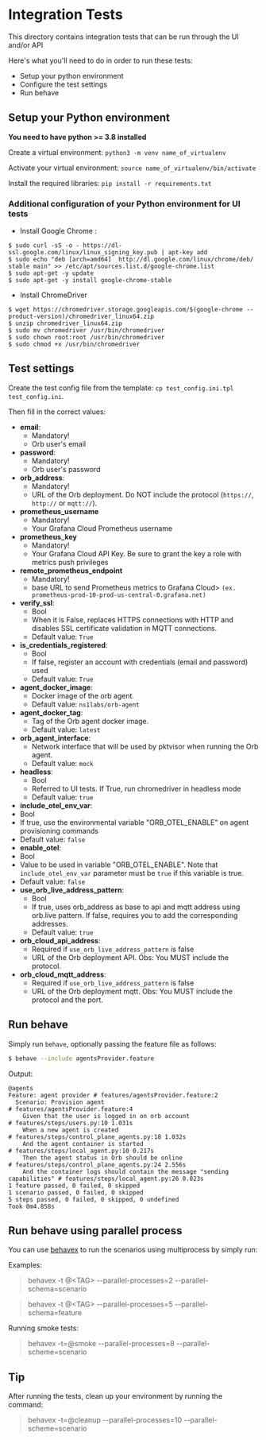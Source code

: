 # Integration Tests
This directory contains integration tests that can be run through the UI and/or API


Here's what you'll need to do in order to run these tests:
- Setup your python environment
- Configure the test settings
- Run behave

## Setup your Python environment

<b>You need to have python >= 3.8 installed</b> 

Create a virtual environment: `python3 -m venv name_of_virtualenv`

Activate your virtual environment: `source name_of_virtualenv/bin/activate`

Install the required libraries: `pip install -r requirements.txt`


### Additional configuration of your Python environment for UI tests
- Install Google Chrome :
```
$ sudo curl -sS -o - https://dl-ssl.google.com/linux/linux_signing_key.pub | apt-key add
$ sudo echo "deb [arch=amd64]  http://dl.google.com/linux/chrome/deb/ stable main" >> /etc/apt/sources.list.d/google-chrome.list
$ sudo apt-get -y update
$ sudo apt-get -y install google-chrome-stable
```

- Install ChromeDriver
```
$ wget https://chromedriver.storage.googleapis.com/$(google-chrome --product-version)/chromedriver_linux64.zip
$ unzip chromedriver_linux64.zip
$ sudo mv chromedriver /usr/bin/chromedriver
$ sudo chown root:root /usr/bin/chromedriver
$ sudo chmod +x /usr/bin/chromedriver
```

## Test settings
Create the test config file from the template: `cp test_config.ini.tpl test_config.ini`.

Then fill in the correct values:

- **email**:
  - Mandatory!
  - Orb user's email
- **password**:
  - Mandatory!
  - Orb user's password
- **orb_address**:
  - Mandatory!
  - URL of the Orb deployment. Do NOT include the protocol (`https://`, `http://` or `mqtt://`).
- **prometheus_username**
  - Mandatory!
  - Your Grafana Cloud Prometheus username
- **prometheus_key**
  - Mandatory!
  - Your Grafana Cloud API Key. Be sure to grant the key a role with metrics push privileges
- **remote_prometheus_endpoint**
  - Mandatory!
  - base URL to send Prometheus metrics to Grafana Cloud> `(ex. prometheus-prod-10-prod-us-central-0.grafana.net)`
- **verify_ssl**:
  - Bool
  - When it is False, replaces HTTPS connections with HTTP and disables SSL certificate validation in MQTT connections.
  - Default value: `True`
- **is_credentials_registered**:
  - Bool
  - If false, register an account with credentials (email and password) used
  - Default value: `True`
- **agent_docker_image**:
  - Docker image of the orb agent.
  - Default value: `ns1labs/orb-agent`
- **agent_docker_tag**:
  - Tag of the Orb agent docker image.
  - Default value: `latest`
- **orb_agent_interface**:
  - Network interface that will be used by pktvisor when running the Orb agent.
  - Default value: `mock`
- **headless**:
  - Bool
  - Referred to UI tests. If True, run chromedriver in headless mode
  - Default value: `true`
-  **include_otel_env_var**:
  - Bool
  - If true, use the environmental variable "ORB_OTEL_ENABLE" on agent provisioning commands
  - Default value: `false`
-  **enable_otel**:
  - Bool
  - Value to be used in variable "ORB_OTEL_ENABLE". Note that `include_otel_env_var` parameter must be `true` if this variable is true.
  - Default value: `false`
- **use_orb_live_address_pattern**:
  - Bool
  - If true, uses orb_address as base to api and mqtt address using orb.live pattern. If false, requires you to add the corresponding addresses.
  - Default value: `true`
- **orb_cloud_api_address**:
  - Required if `use_orb_live_address_pattern` is false
  - URL of the Orb deployment API. Obs: You MUST include the protocol.
- **orb_cloud_mqtt_address**:
  - Required if `use_orb_live_address_pattern` is false
  - URL of the Orb deployment mqtt. Obs: You MUST include the protocol and the port.

## Run behave
Simply run `behave`, optionally passing the feature file as follows:

```sh
$ behave --include agentsProvider.feature
```
Output:
```text
@agents
Feature: agent provider # features/agentsProvider.feature:2
  Scenario: Provision agent                                                  # features/agentsProvider.feature:4
    Given that the user is logged in on orb account                                         # features/steps/users.py:10 1.031s
    When a new agent is created                                              # features/steps/control_plane_agents.py:18 1.032s
    And the agent container is started                                       # features/steps/local_agent.py:10 0.217s
    Then the agent status in Orb should be online                            # features/steps/control_plane_agents.py:24 2.556s
    And the container logs should contain the message "sending capabilities" # features/steps/local_agent.py:26 0.023s
1 feature passed, 0 failed, 0 skipped
1 scenario passed, 0 failed, 0 skipped
5 steps passed, 0 failed, 0 skipped, 0 undefined
Took 0m4.858s

```

## Run behave using parallel process
 
You can use [behavex](https://github.com/hrcorval/behavex) to run the scenarios using multiprocess by simply run:

Examples:

> behavex -t @\<TAG\> --parallel-processes=2 --parallel-schema=scenario

> behavex -t @\<TAG\> --parallel-processes=5 --parallel-schema=feature

Running smoke tests:

> behavex -t=@smoke --parallel-processes=8 --parallel-scheme=scenario


## Tip

After running the tests, clean up your environment by running the command:

> behavex -t=@cleanup --parallel-processes=10 --parallel-scheme=scenario
